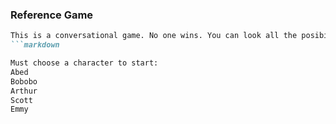 ### Reference Game

```markdown 
This is a conversational game. No one wins. You can look all the posibilities in my github profile but that just makes this more boring.
```markdown 

Must choose a character to start:
Abed    
Bobobo    
Arthur       
Scott 
Emmy   
